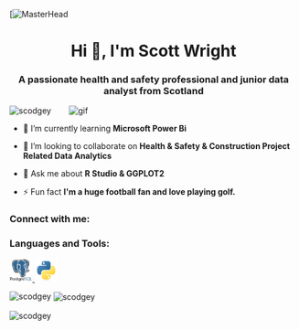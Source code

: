 [![MasterHead](https://www.google.com/imgres?imgurl=https%3A%2F%2Fi.pinimg.com%2F564x%2F33%2Ff8%2F5a%2F33f85ae4b62c8bbaf20283852fa74655.jpg&imgrefurl=https%3A%2F%2Fwww.pinterest.com%2Fpin%2F173529391878530781%2F&tbnid=ZNOJGQ6LcXuTOM&vet=10CBYQxiAoC2oXChMI-NDjrNal-AIVAAAAAB0AAAAAEAY..i&docid=znhx4jxxvKc-TM&w=500&h=375&itg=1&q=.gifs%20images%20coding&ved=0CBYQxiAoC2oXChMI-NDjrNal-AIVAAAAAB0AAAAAEAY)
<h1 align="center">Hi 👋, I'm Scott Wright</h1>
<h3 align="center">A passionate health and safety professional and junior data analyst from Scotland</h3>
<img align="right" alt="gif" width="400" src="https://cdn.dribbble.com/users/1162077/screenshots/3848914/programmer.gif">

<p align="left"> <img src="https://komarev.com/ghpvc/?username=scodgey&label=Profile%20views&color=0e75b6&style=flat" alt="scodgey" /> </p>

- 🌱 I’m currently learning **Microsoft Power Bi**

- 👯 I’m looking to collaborate on **Health & Safety & Construction Project Related Data Analytics**

- 💬 Ask me about **R Studio & GGPLOT2**

- ⚡ Fun fact **I'm a huge football fan and love playing golf.**

<h3 align="left">Connect with me:</h3>
<p align="left">
</p>

<h3 align="left">Languages and Tools:</h3>
<p align="left"> <a href="https://www.postgresql.org" target="_blank" rel="noreferrer"> <img src="https://raw.githubusercontent.com/devicons/devicon/master/icons/postgresql/postgresql-original-wordmark.svg" alt="postgresql" width="40" height="40"/> </a> <a href="https://www.python.org" target="_blank" rel="noreferrer"> <img src="https://raw.githubusercontent.com/devicons/devicon/master/icons/python/python-original.svg" alt="python" width="40" height="40"/> </a> </p>

<p><img align="left" src="https://github-readme-stats.vercel.app/api/top-langs?username=scodgey&show_icons=true&locale=en&layout=compact" alt="scodgey" /></p>

<p>&nbsp;<img align="center" src="https://github-readme-stats.vercel.app/api?username=scodgey&show_icons=true&locale=en" alt="scodgey" /></p>

<p><img align="center" src="https://github-readme-streak-stats.herokuapp.com/?user=scodgey&" alt="scodgey" /></p>

